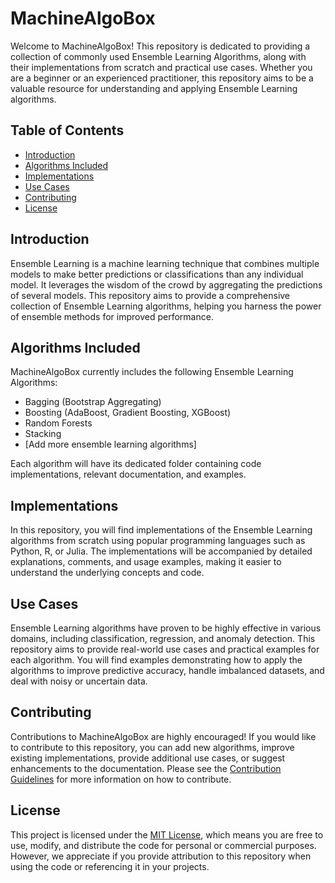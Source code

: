 # MachineAlgoBox

Welcome to MachineAlgoBox! This repository is dedicated to providing a collection of commonly used Ensemble Learning Algorithms, along with their implementations from scratch and practical use cases. Whether you are a beginner or an experienced practitioner, this repository aims to be a valuable resource for understanding and applying Ensemble Learning algorithms.

## Table of Contents

- [Introduction](#introduction)
- [Algorithms Included](#algorithms-included)
- [Implementations](#implementations)
- [Use Cases](#use-cases)
- [Contributing](#contributing)
- [License](#license)

## Introduction

Ensemble Learning is a machine learning technique that combines multiple models to make better predictions or classifications than any individual model. It leverages the wisdom of the crowd by aggregating the predictions of several models. This repository aims to provide a comprehensive collection of Ensemble Learning algorithms, helping you harness the power of ensemble methods for improved performance.

## Algorithms Included

MachineAlgoBox currently includes the following Ensemble Learning Algorithms:

- Bagging (Bootstrap Aggregating)
- Boosting (AdaBoost, Gradient Boosting, XGBoost)
- Random Forests
- Stacking
- [Add more ensemble learning algorithms]

Each algorithm will have its dedicated folder containing code implementations, relevant documentation, and examples.

## Implementations

In this repository, you will find implementations of the Ensemble Learning algorithms from scratch using popular programming languages such as Python, R, or Julia. The implementations will be accompanied by detailed explanations, comments, and usage examples, making it easier to understand the underlying concepts and code.

## Use Cases

Ensemble Learning algorithms have proven to be highly effective in various domains, including classification, regression, and anomaly detection. This repository aims to provide real-world use cases and practical examples for each algorithm. You will find examples demonstrating how to apply the algorithms to improve predictive accuracy, handle imbalanced datasets, and deal with noisy or uncertain data.

## Contributing

Contributions to MachineAlgoBox are highly encouraged! If you would like to contribute to this repository, you can add new algorithms, improve existing implementations, provide additional use cases, or suggest enhancements to the documentation. Please see the [Contribution Guidelines](CONTRIBUTING.md) for more information on how to contribute.

## License

This project is licensed under the [MIT License](LICENSE), which means you are free to use, modify, and distribute the code for personal or commercial purposes. However, we appreciate if you provide attribution to this repository when using the code or referencing it in your projects.

